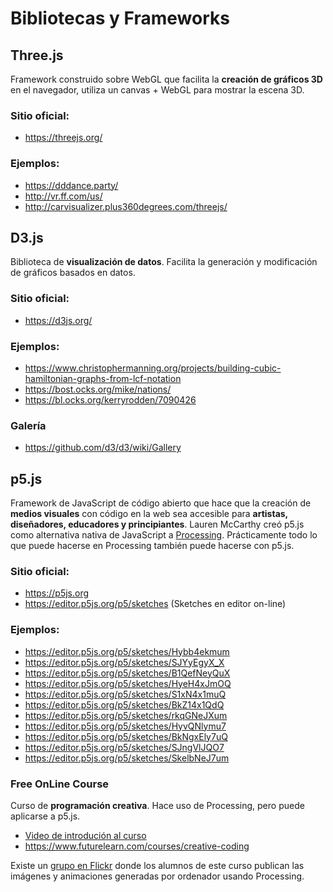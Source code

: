 # Bibliotecas y Frameworks

## Three.js

Framework construido sobre WebGL que facilita la **creación de gráficos 3D** en el navegador, utiliza un canvas + WebGL para mostrar la escena 3D.

### Sitio oficial:

- https://threejs.org/

### Ejemplos:

- https://dddance.party/
- http://vr.ff.com/us/
- http://carvisualizer.plus360degrees.com/threejs/

## D3.js

Biblioteca de **visualización de datos**. Facilita la generación y modificación de gráficos basados en datos. 

### Sitio oficial:

- https://d3js.org/

### Ejemplos:

- https://www.christophermanning.org/projects/building-cubic-hamiltonian-graphs-from-lcf-notation
- https://bost.ocks.org/mike/nations/
- https://bl.ocks.org/kerryrodden/7090426

### Galería

- https://github.com/d3/d3/wiki/Gallery

## p5.js

Framework de JavaScript de código abierto que hace que la creación de **medios visuales** con código en la web sea accesible para **artistas, diseñadores, educadores y principiantes**. Lauren McCarthy creó p5.js como alternativa nativa de JavaScript a [Processing](https://processing.org/). Prácticamente todo lo que puede hacerse en Processing también puede hacerse con p5.js.

### Sitio oficial:

- https://p5js.org
- https://editor.p5js.org/p5/sketches  (Sketches en editor on-line)

### Ejemplos:

- https://editor.p5js.org/p5/sketches/Hybb4ekmum
- https://editor.p5js.org/p5/sketches/SJYyEgyX_X
- https://editor.p5js.org/p5/sketches/B1QefNeyQuX
- https://editor.p5js.org/p5/sketches/HyeH4xJmOQ 
- https://editor.p5js.org/p5/sketches/S1xN4x1muQ
- https://editor.p5js.org/p5/sketches/BkZ14x1QdQ
- https://editor.p5js.org/p5/sketches/rkqGNeJXum
- https://editor.p5js.org/p5/sketches/HyvQNlymu7
- https://editor.p5js.org/p5/sketches/BkNgxEly7uQ
- https://editor.p5js.org/p5/sketches/SJngVlJQO7
- https://editor.p5js.org/p5/sketches/SkelbNeJ7um

### Free OnLine Course

Curso de **programación creativa**. Hace uso de Processing, pero puede aplicarse a p5.js.

- [Video de introdución al curso](https://view.vzaar.com/1569932/video/hd)
- https://www.futurelearn.com/courses/creative-coding 

Existe un [grupo en Flickr](https://www.flickr.com/groups/2615752@N24/pool/) donde los alumnos de este curso publican las imágenes y animaciones generadas por ordenador usando Processing.
